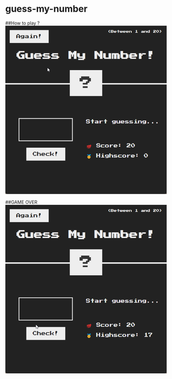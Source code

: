 # guess-my-number

##How to play ?
![How to play ?](gif-file/chrome_cBDQitrtLw.gif)

##GAME OVER
![GAME OVER](gif-file/chrome_Z51rFWt72e.gif)
